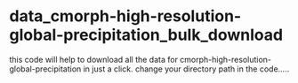 # data_cmorph-high-resolution-global-precipitation_bulk_download
this code will help to download all the data for cmorph-high-resolution-global-precipitation in just a click.
change your directory path in the code.....
